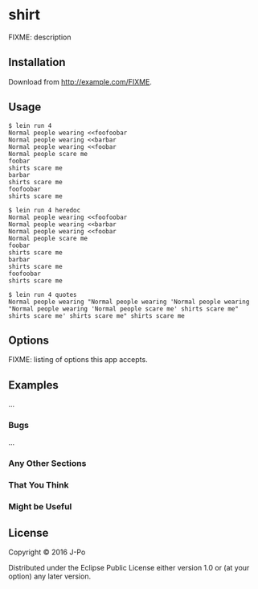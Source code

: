 # shirt

FIXME: description

## Installation

Download from http://example.com/FIXME.

## Usage

```
$ lein run 4
Normal people wearing <<foofoobar
Normal people wearing <<barbar
Normal people wearing <<foobar
Normal people scare me
foobar
shirts scare me
barbar
shirts scare me
foofoobar
shirts scare me

$ lein run 4 heredoc
Normal people wearing <<foofoobar
Normal people wearing <<barbar
Normal people wearing <<foobar
Normal people scare me
foobar
shirts scare me
barbar
shirts scare me
foofoobar
shirts scare me

$ lein run 4 quotes
Normal people wearing "Normal people wearing 'Normal people wearing "Normal people wearing 'Normal people scare me' shirts scare me" shirts scare me' shirts scare me" shirts scare me
```

## Options

FIXME: listing of options this app accepts.

## Examples

...

### Bugs

...

### Any Other Sections
### That You Think
### Might be Useful

## License

Copyright © 2016 J-Po

Distributed under the Eclipse Public License either version 1.0 or (at
your option) any later version.
